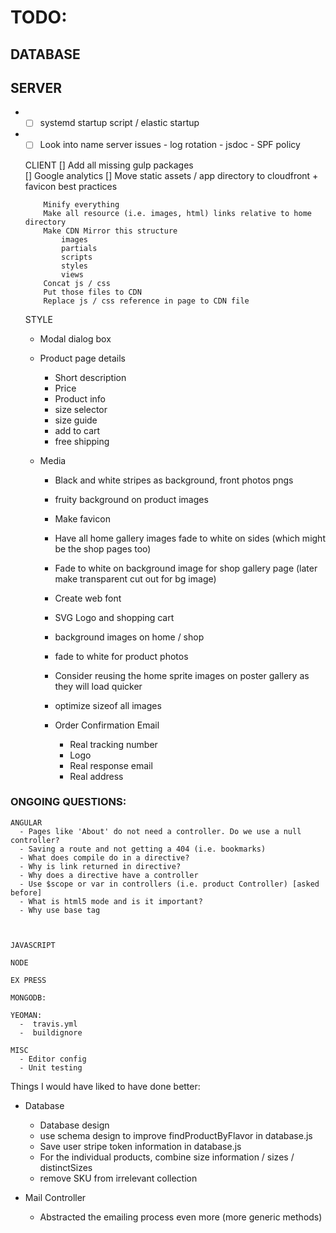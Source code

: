 # TODO:

## DATABASE
      
## SERVER
* - [ ]  systemd startup script / elastic startup
* - [ ]  Look into name server issues
          - log rotation
          - jsdoc
          - SPF policy
    
  CLIENT
      []  Add all missing gulp packages  
      []  Google analytics
      []  Move static assets / app directory to cloudfront + favicon best practices

          Minify everything
          Make all resource (i.e. images, html) links relative to home directory
          Make CDN Mirror this structure
              images
              partials
              scripts
              styles
              views
          Concat js / css
          Put those files to CDN
          Replace js / css reference in page to CDN file

    
    STYLE
     * Modal dialog box
 
     * Product page details
	    - Short description
        - Price
	    - Product info
	    - size selector
	    - size guide
	    - add to cart
        - free shipping

    *  Media
        - Black and white stripes as background, front photos pngs
        - fruity background on product images
        - Make favicon
        - Have all home gallery images fade to white on sides (which might be the shop pages too)
        - Fade to white on background image for shop gallery page (later make transparent cut out for bg image)
        - Create web font
        - SVG Logo and shopping cart
        - background images on home / shop
        - fade to white for product photos
        - Consider reusing the home sprite images on poster gallery as they will load quicker
        - optimize sizeof all images


        - Order Confirmation Email
            - Real tracking number
            - Logo
            - Real response email
            - Real address

### ONGOING QUESTIONS:
    ANGULAR
      - Pages like 'About' do not need a controller. Do we use a null controller?
      - Saving a route and not getting a 404 (i.e. bookmarks)
      - What does compile do in a directive?
      - Why is link returned in directive?
      - Why does a directive have a controller
      - Use $scope or var in controllers (i.e. product Controller) [asked before]
      - What is html5 mode and is it important?
      - Why use base tag



    JAVASCRIPT

    NODE

    EX PRESS
    
    MONGODB:

    YEOMAN:
      -  travis.yml
      -  buildignore
      
    MISC
      - Editor config
      - Unit testing


Things I would have liked to have done better:
- Database
   - Database design
   - use schema design to improve findProductByFlavor in database.js
   - Save user stripe token information in database.js
   - For the individual products, combine size information / sizes / distinctSizes
   - remove SKU from irrelevant collection

- Mail Controller
   - Abstracted the emailing process even more (more generic methods)
